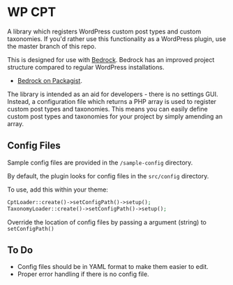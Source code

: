 # WP CPT
A library which registers WordPress custom post types and custom taxonomies. If you'd rather use this functionality as a WordPress plugin, use the master branch of this repo.

This is designed for use with [Bedrock](https://roots.io/bedrock/). Bedrock has an improved project structure compared to regular WordPress installations.

- [Bedrock on Packagist](https://packagist.org/packages/roots/bedrock).

The library is intended as an aid for developers - there is no settings GUI.  Instead, a configuration file which returns a PHP array is used to register custom post types and taxonomies. This means you can easily define custom post types and taxonomies for your project by simply amending an array.

## Config Files
Sample config files are provided in the `/sample-config` directory.

By default, the plugin looks for config files in the `src/config` directory.

To use, add this within your theme:
~~~php
CptLoader::create()->setConfigPath()->setup();
TaxonomyLoader::create()->setConfigPath()->setup();
~~~

Override the location of config files by passing a argument (string) to `setConfigPath()`

## To Do
- Config files should be in YAML format to make them easier to edit.
- Proper error handling if there is no config file.

